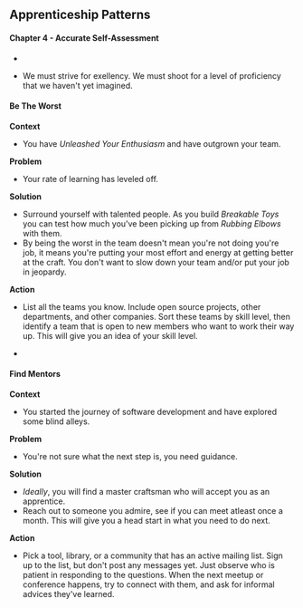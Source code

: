 Apprenticeship Patterns
-

#### Chapter 4 - Accurate Self-Assessment

-

* We must strive for exellency. We must shoot for a level of proficiency that we haven't yet imagined. 

#### Be The Worst

**Context**

* You have *Unleashed Your Enthusiasm* and have outgrown your team. 

**Problem**

* Your rate of learning has leveled off.

**Solution**

* Surround yourself with talented people. As you build *Breakable Toys* you can 
test how much you've been picking up from *Rubbing Elbows* with them.
* By being the worst in the team doesn't mean you're not doing you're job, 
it means you're putting your most effort and energy at getting better at the craft. 
You don't want to slow down your team and/or put your job in jeopardy.

**Action**

* List all the teams you know. Include open source projects, 
other departments, and other companies. Sort these teams by skill level, 
then identify a team that is open to new members who want to work their way up. 
This will give you an idea of your skill level. 

-

#### Find Mentors

**Context**

* You started the journey of software development and have explored some blind alleys. 

**Problem**

* You're not sure what the next step is, you need guidance. 

**Solution**

* *Ideally*, you will find a master craftsman who will accept you as an apprentice. 
* Reach out to someone you admire, see if you can meet atleast once a month. 
This will give you a head start in what you need to do next. 

**Action**

* Pick a tool, library, or a community that has an active mailing list. 
Sign up to the list, but don't post any messages yet. 
Just observe who is patient in responding to the questions. 
When the next meetup or conference happens, try to connect with them, 
and ask for informal advices they've learned. 
